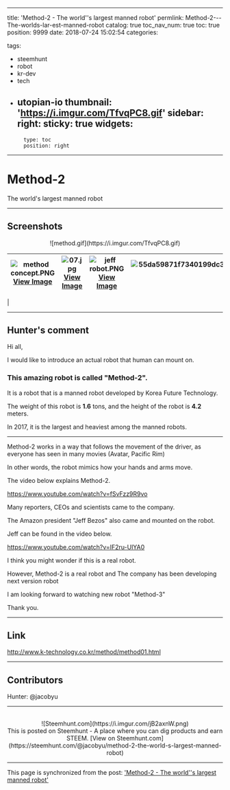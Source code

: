
---
title: 'Method-2 - The world''s largest manned robot'
permlink: Method-2---The-worlds-lar-est-manned-robot
catalog: true
toc_nav_num: true
toc: true
position: 9999
date: 2018-07-24 15:02:54
categories:

tags:
- steemhunt
- robot
- kr-dev
- tech
- utopian-io
thumbnail: 'https://i.imgur.com/TfvqPC8.gif'
sidebar:
    right:
        sticky: true
widgets:
    -
        type: toc
        position: right
---


# Method-2
The world's largest manned robot

---
## Screenshots
<center>![method.gif](https://i.imgur.com/TfvqPC8.gif)</center>

| <center>![method concept.PNG](https://i.imgur.com/bexSowN.jpg)<br>[View Image](https://i.imgur.com/bexSowN.jpg)</center> | <center>![07.jpg](https://i.imgur.com/uuPs9Qb.jpg)<br>[View Image](https://i.imgur.com/uuPs9Qb.jpg)</center> | <center>![jeff robot.PNG](https://i.imgur.com/SB6gdCx.jpg)<br>[View Image](https://i.imgur.com/SB6gdCx.jpg)</center> | <center>![55da59871f7340199dc3ef37a9fc7079ead5d726574079947f5a68b94a7b2b7c4acec6e67101b22f2821c14639687761239e7cc1a8d990182e7db60cd09f8629dda49c927d5a9977f544a595f2bad52e.png](https://i.imgur.com/4x6Gazq.png)<br>[View Image](https://i.imgur.com/4x6Gazq.png)</center> |
| - | - | - | - |
|

---
## Hunter's comment
Hi all,

I would like to introduce an actual robot that human can mount on.

### This amazing robot is called "Method-2".

It is a robot that is a manned robot developed by Korea Future Technology. 

The weight of this robot is **1.6** tons, and the height of the robot is **4.2** meters.


In 2017, it is the largest and heaviest among the manned robots.

---

Method-2 works in a way that follows the movement of the driver, as everyone has seen in many movies (Avatar, Pacific Rim)

In other words, the robot mimics how your hands and arms move.

The video below explains Method-2.

https://www.youtube.com/watch?v=fSvFzz9R9vo

Many reporters, CEOs and scientists came to the company.

The Amazon president "Jeff Bezos" also came and mounted on the robot.

Jeff can be found in the video below.

https://www.youtube.com/watch?v=IF2ru-UlYA0

I think you might wonder if this is a real robot.

However, Method-2 is a real robot and The company has been developing next version robot

I am looking forward to watching new robot "Method-3"

Thank you.

---
## Link
http://www.k-technology.co.kr/method/method01.html

---
## Contributors
Hunter: @jacobyu

---
<center><br/>![Steemhunt.com](https://i.imgur.com/jB2axnW.png)<br/>
This is posted on Steemhunt - A place where you can dig products and earn STEEM.
[View on Steemhunt.com](https://steemhunt.com/@jacobyu/method-2-the-world-s-largest-manned-robot)
</center>

- - -

This page is synchronized from the post: ['Method-2 - The world''s largest manned robot'](https://steempeak.com/@jacobyu/method-2-the-world-s-largest-manned-robot)
